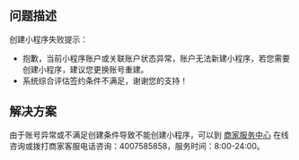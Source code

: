 ## 问题描述
创建小程序失败提示：

- 抱歉，当前小程序账户或关联账户状态异常，账户无法新建小程序，若您需要创建小程序，建议您更换账号重建。
- 系统综合评估签约条件不满足，谢谢您的支持！ 

## 解决方案
由于账号异常或不满足创建条件导致不能创建小程序，可以到 [商家服务中心](https://b.alipay.com/index2.htm) 在线咨询或拨打商家客服电话咨询：4007585858，服务时间：8:00-24:00。<br /> 
